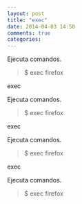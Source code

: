 ```yaml
---
layout: post
title: "exec"
date: 2014-04-03 14:50
comments: true
categories: 
---
```

Ejecuta comandos.

>$ exec firefox 

exec

Ejecuta comandos.

>$ exec firefox 

exec

Ejecuta comandos.

>$ exec firefox 

exec

Ejecuta comandos.

>$ exec firefox 

